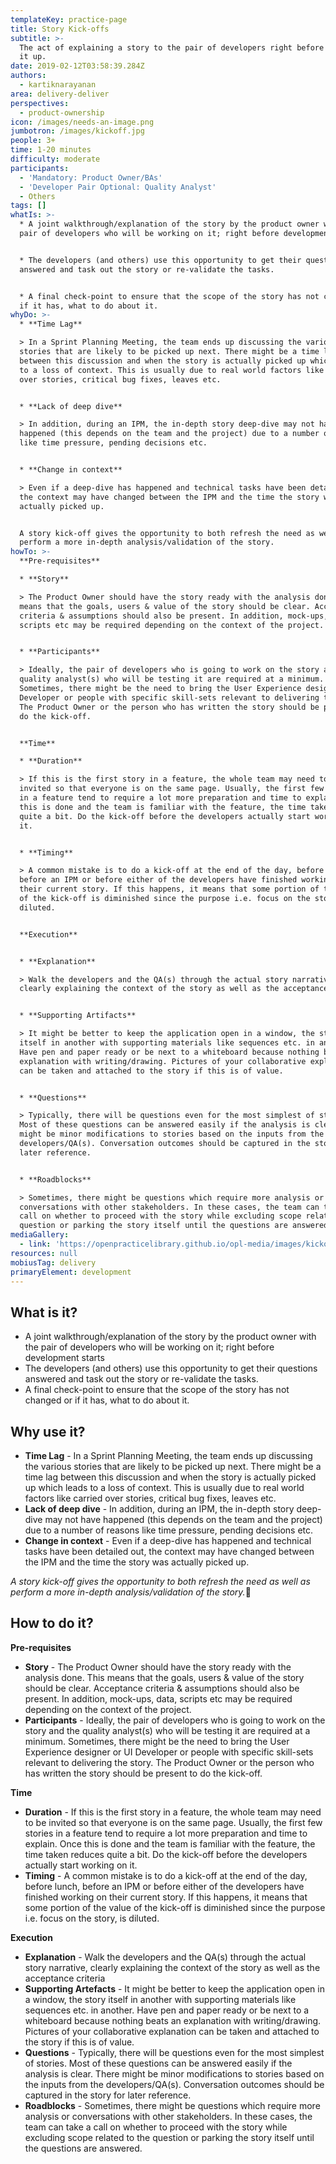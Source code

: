 ```yaml
---
templateKey: practice-page
title: Story Kick-offs
subtitle: >-
  The act of explaining a story to the pair of developers right before they pick
  it up.
date: 2019-02-12T03:58:39.284Z
authors:
  - kartiknarayanan
area: delivery-deliver
perspectives:
  - product-ownership
icon: /images/needs-an-image.png
jumbotron: /images/kickoff.jpg
people: 3+
time: 1-20 minutes
difficulty: moderate
participants:
  - 'Mandatory: Product Owner/BAs'
  - 'Developer Pair Optional: Quality Analyst'
  - Others
tags: []
whatIs: >-
  * A joint walkthrough/explanation of the story by the product owner with the
  pair of developers who will be working on it; right before development starts


  * The developers (and others) use this opportunity to get their questions
  answered and task out the story or re-validate the tasks.


  * A final check-point to ensure that the scope of the story has not changed or
  if it has, what to do about it.
whyDo: >-
  * **Time Lag** 

  > In a Sprint Planning Meeting, the team ends up discussing the various
  stories that are likely to be picked up next. There might be a time lag
  between this discussion and when the story is actually picked up which leads
  to a loss of context. This is usually due to real world factors like carried
  over stories, critical bug fixes, leaves etc.


  * **Lack of deep dive** 

  > In addition, during an IPM, the in-depth story deep-dive may not have
  happened (this depends on the team and the project) due to a number of reasons
  like time pressure, pending decisions etc.


  * **Change in context** 

  > Even if a deep-dive has happened and technical tasks have been detailed out,
  the context may have changed between the IPM and the time the story was
  actually picked up.


  A story kick-off gives the opportunity to both refresh the need as well as
  perform a more in-depth analysis/validation of the story.
howTo: >-
  **Pre-requisites**

  * **Story** 

  > The Product Owner should have the story ready with the analysis done. This
  means that the goals, users & value of the story should be clear. Acceptance
  criteria & assumptions should also be present. In addition, mock-ups, data,
  scripts etc may be required depending on the context of the project.


  * **Participants** 

  > Ideally, the pair of developers who is going to work on the story and the
  quality analyst(s) who will be testing it are required at a minimum.
  Sometimes, there might be the need to bring the User Experience designer or UI
  Developer or people with specific skill-sets relevant to delivering the story.
  The Product Owner or the person who has written the story should be present to
  do the kick-off.


  **Time**

  * **Duration** 

  > If this is the first story in a feature, the whole team may need to be
  invited so that everyone is on the same page. Usually, the first few stories
  in a feature tend to require a lot more preparation and time to explain. Once
  this is done and the team is familiar with the feature, the time taken reduces
  quite a bit. Do the kick-off before the developers actually start working on
  it.


  * **Timing** 

  > A common mistake is to do a kick-off at the end of the day, before lunch,
  before an IPM or before either of the developers have finished working on
  their current story. If this happens, it means that some portion of the value
  of the kick-off is diminished since the purpose i.e. focus on the story, is
  diluted.


  **Execution**


  * **Explanation** 

  > Walk the developers and the QA(s) through the actual story narrative,
  clearly explaining the context of the story as well as the acceptance criteria


  * **Supporting Artifacts** 

  > It might be better to keep the application open in a window, the story
  itself in another with supporting materials like sequences etc. in another.
  Have pen and paper ready or be next to a whiteboard because nothing beats an
  explanation with writing/drawing. Pictures of your collaborative explanation
  can be taken and attached to the story if this is of value.


  * **Questions** 

  > Typically, there will be questions even for the most simplest of stories.
  Most of these questions can be answered easily if the analysis is clear. There
  might be minor modifications to stories based on the inputs from the
  developers/QA(s). Conversation outcomes should be captured in the story for
  later reference.


  * **Roadblocks** 

  > Sometimes, there might be questions which require more analysis or
  conversations with other stakeholders. In these cases, the team can take a
  call on whether to proceed with the story while excluding scope related to the
  question or parking the story itself until the questions are answered.
mediaGallery:
  - link: 'https://openpracticelibrary.github.io/opl-media/images/kickoff.jpg'
resources: null
mobiusTag: delivery
primaryElement: development
---
```

## What is it?

* A joint walkthrough/explanation of the story by the product owner with the pair of developers who will be working on it; right before development starts
* The developers (and others) use this opportunity to get their questions answered and task out the story or re-validate the tasks.
* A final check-point to ensure that the scope of the story has not changed or if it has, what to do about it.

## Why use it?

* **Time Lag** - In a Sprint Planning Meeting, the team ends up discussing the various stories that are likely to be picked up next. There might be a time lag between this discussion and when the story is actually picked up which leads to a loss of context. This is usually due to real world factors like carried over stories, critical bug fixes, leaves etc. 
* **Lack of deep dive** - In addition, during an IPM, the in-depth story deep-dive may not have happened (this depends on the team and the project) due to a number of reasons like time pressure, pending decisions etc. 
* **Change in context** - Even if a deep-dive has happened and technical tasks have been detailed out, the context may have changed between the IPM and the time the story was actually picked up. 

_A story kick-off gives the opportunity to both refresh the need as well as perform a more in-depth analysis/validation of the story._

## How to do it?

**Pre-requisites**

* **Story** - The Product Owner should have the story ready with the analysis done. This means that the goals, users & value of the story should be clear. Acceptance criteria & assumptions should also be present. In addition, mock-ups, data, scripts etc may be required depending on the context of the project.
* **Participants** - Ideally, the pair of developers who is going to work on the story and the quality analyst(s) who will be testing it are required at a minimum. Sometimes, there might be the need to bring the User Experience designer or UI Developer or people with specific skill-sets relevant to delivering the story. The Product Owner or the person who has written the story should be present to do the kick-off.

**Time**

* **Duration** - If this is the first story in a feature, the whole team may need to be invited so that everyone is on the same page. Usually, the first few stories in a feature tend to require a lot more preparation and time to explain. Once this is done and the team is familiar with the feature, the time taken reduces quite a bit. Do the kick-off before the developers actually start working on it. 
* **Timing** - A common mistake is to do a kick-off at the end of the day, before lunch, before an IPM or before either of the developers have finished working on their current story. If this happens, it means that some portion of the value of the kick-off is diminished since the purpose i.e. focus on the story, is diluted.

**Execution**

* **Explanation** - Walk the developers and the QA(s) through the actual story narrative, clearly explaining the context of the story as well as the acceptance criteria
* **Supporting Artefacts** - It might be better to keep the application open in a window, the story itself in another with supporting materials like sequences etc. in another. Have pen and paper ready or be next to a whiteboard because nothing beats an explanation with writing/drawing. Pictures of your collaborative explanation can be taken and attached to the story if this is of value.
* **Questions** - Typically, there will be questions even for the most simplest of stories. Most of these questions can be answered easily if the analysis is clear. There might be minor modifications to stories based on the inputs from the developers/QA(s). Conversation outcomes should be captured in the story for later reference. 
* **Roadblocks** - Sometimes, there might be questions which require more analysis or conversations with other stakeholders. In these cases, the team can take a call on whether to proceed with the story while excluding scope related to the question or parking the story itself until the questions are answered.

##
